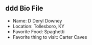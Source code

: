 ## ddd Bio File

- Name: D Deryl Downey
- Location: Tollesboro, KY
- Favorite Food: Spaghetti
- Favorite thing to visit: Carter Caves
